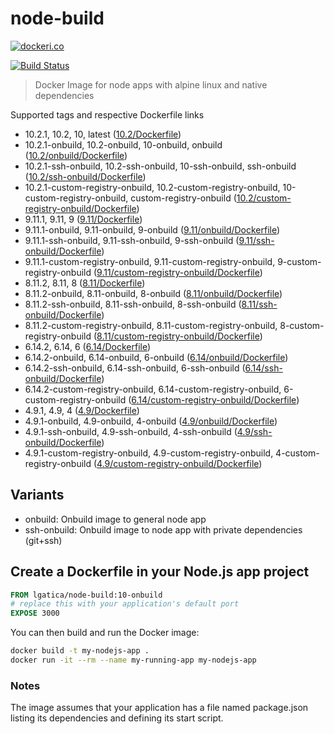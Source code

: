 # node-build

[![dockeri.co](http://dockeri.co/image/lgatica/node-build)](https://hub.docker.com/r/lgatica/node-build/)

[![Build Status](https://travis-ci.org/lgaticaq/node-build.svg?branch=master)](https://travis-ci.org/lgaticaq/node-build)

> Docker Image for node apps with alpine linux and native dependencies

Supported tags and respective Dockerfile links

* 10.2.1, 10.2, 10, latest ([10.2/Dockerfile](https://github.com/lgaticaq/node-build/blob/master/10.2.1/Dockerfile))
* 10.2.1-onbuild, 10.2-onbuild, 10-onbuild, onbuild ([10.2/onbuild/Dockerfile](https://github.com/lgaticaq/node-build/blob/master/10.2.1/onbuild/Dockerfile))
* 10.2.1-ssh-onbuild, 10.2-ssh-onbuild, 10-ssh-onbuild, ssh-onbuild ([10.2/ssh-onbuild/Dockerfile](https://github.com/lgaticaq/node-build/blob/master/10.2.1/ssh-onbuild/Dockerfile))
* 10.2.1-custom-registry-onbuild, 10.2-custom-registry-onbuild, 10-custom-registry-onbuild, custom-registry-onbuild ([10.2/custom-registry-onbuild/Dockerfile](https://github.com/lgaticaq/node-build/blob/master/10.2.1/custom-registry-onbuild/Dockerfile))
* 9.11.1, 9.11, 9 ([9.11/Dockerfile](https://github.com/lgaticaq/node-build/blob/master/9.11.1/Dockerfile))
* 9.11.1-onbuild, 9.11-onbuild, 9-onbuild ([9.11/onbuild/Dockerfile](https://github.com/lgaticaq/node-build/blob/master/9.11.1/onbuild/Dockerfile))
* 9.11.1-ssh-onbuild, 9.11-ssh-onbuild, 9-ssh-onbuild ([9.11/ssh-onbuild/Dockerfile](https://github.com/lgaticaq/node-build/blob/master/9.11.1/ssh-onbuild/Dockerfile))
* 9.11.1-custom-registry-onbuild, 9.11-custom-registry-onbuild, 9-custom-registry-onbuild ([9.11/custom-registry-onbuild/Dockerfile](https://github.com/lgaticaq/node-build/blob/master/9.11.1/custom-registry-onbuild/Dockerfile))
* 8.11.2, 8.11, 8 ([8.11/Dockerfile](https://github.com/lgaticaq/node-build/blob/master/8.11.2/Dockerfile))
* 8.11.2-onbuild, 8.11-onbuild, 8-onbuild ([8.11/onbuild/Dockerfile](https://github.com/lgaticaq/node-build/blob/master/8.11.2/onbuild/Dockerfile))
* 8.11.2-ssh-onbuild, 8.11-ssh-onbuild, 8-ssh-onbuild ([8.11/ssh-onbuild/Dockerfile](https://github.com/lgaticaq/node-build/blob/master/8.11.2/ssh-onbuild/Dockerfile))
* 8.11.2-custom-registry-onbuild, 8.11-custom-registry-onbuild, 8-custom-registry-onbuild ([8.11/custom-registry-onbuild/Dockerfile](https://github.com/lgaticaq/node-build/blob/master/8.11.2/custom-registry-onbuild/Dockerfile))
* 6.14.2, 6.14, 6 ([6.14/Dockerfile](https://github.com/lgaticaq/node-build/blob/master/6.14.2/Dockerfile))
* 6.14.2-onbuild, 6.14-onbuild, 6-onbuild ([6.14/onbuild/Dockerfile](https://github.com/lgaticaq/node-build/blob/master/6.14.2/onbuild/Dockerfile))
* 6.14.2-ssh-onbuild, 6.14-ssh-onbuild, 6-ssh-onbuild ([6.14/ssh-onbuild/Dockerfile](https://github.com/lgaticaq/node-build/blob/master/6.14.2/ssh-onbuild/Dockerfile))
* 6.14.2-custom-registry-onbuild, 6.14-custom-registry-onbuild, 6-custom-registry-onbuild ([6.14/custom-registry-onbuild/Dockerfile](https://github.com/lgaticaq/node-build/blob/master/6.14.2/custom-registry-onbuild/Dockerfile))
* 4.9.1, 4.9, 4 ([4.9/Dockerfile](https://github.com/lgaticaq/node-build/blob/master/4.9.1/Dockerfile))
* 4.9.1-onbuild, 4.9-onbuild, 4-onbuild ([4.9/onbuild/Dockerfile](https://github.com/lgaticaq/node-build/blob/master/4.9.1/onbuild/Dockerfile))
* 4.9.1-ssh-onbuild, 4.9-ssh-onbuild, 4-ssh-onbuild ([4.9/ssh-onbuild/Dockerfile](https://github.com/lgaticaq/node-build/blob/master/4.9.1/ssh-onbuild/Dockerfile))
* 4.9.1-custom-registry-onbuild, 4.9-custom-registry-onbuild, 4-custom-registry-onbuild ([4.9/custom-registry-onbuild/Dockerfile](https://github.com/lgaticaq/node-build/blob/master/4.9.1/custom-registry-onbuild/Dockerfile))

## Variants

* onbuild: Onbuild image to general node app
* ssh-onbuild: Onbuild image to node app with private dependencies (git+ssh)

## Create a Dockerfile in your Node.js app project

```dockerfile
FROM lgatica/node-build:10-onbuild
# replace this with your application's default port
EXPOSE 3000
```

You can then build and run the Docker image:

```bash
docker build -t my-nodejs-app .
docker run -it --rm --name my-running-app my-nodejs-app
```

### Notes

The image assumes that your application has a file named package.json listing its dependencies and defining its start script.

